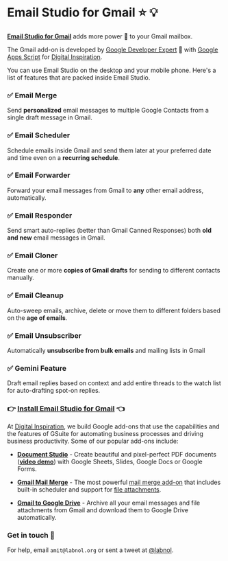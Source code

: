 # Email Studio for Gmail :star: :bulb:

[**Email Studio for Gmail**](https://emailstudio.pro) adds more power :muscle: to your Gmail mailbox. 

The Gmail add-on is developed by [Google Developer Expert](https://www.labnol.org/about/) :man: with [Google Apps Script](https://www.labnol.org/internet/google-scripts/28281/) for [Digital Inspiration](https://digitalinspiration.com/). 

You can use Email Studio on the desktop and your mobile phone. Here's a list of features that are packed inside Email Studio.

### :white_check_mark: Email Merge
Send **personalized** email messages to multiple Google Contacts from a single draft message in Gmail.

### :white_check_mark: Email Scheduler
Schedule emails inside Gmail and send them later at your preferred date and time even on a **recurring schedule**.

### :white_check_mark: Email Forwarder
Forward your email messages from Gmail to **any** other email address, automatically.

### :white_check_mark: Email Responder
Send smart auto-replies (better than Gmail Canned Responses) both **old and new** email messages in Gmail.

### :white_check_mark: Email Cloner
Create one or more **copies of Gmail drafts** for sending to different contacts manually.

### :white_check_mark: Email Cleanup
Auto-sweep emails, archive, delete or move them to different folders based on the **age of emails**.

### :white_check_mark: Email Unsubscriber
Automatically **unsubscribe from bulk emails** and mailing lists in Gmail

### :white_check_mark: Gemini Feature
Draft email replies based on context and add entire threads to the watch list for auto-drafting spot-on replies.

### :point_right: [Install Email Studio for Gmail](https://emailstudio.pro) :point_left:

At [Digital Inspiration](https://digitalinspiration.com), we build Google add-ons that use the capabilities and the features of GSuite for automating business processes and driving business productivity. Some of our popular add-ons include:

- [**Document Studio**](https://chrome.google.com/webstore/detail/document-studio/nhgeilcelhkmajkfgmgldbinmgjjajlb) -  Create beautiful and pixel-perfect PDF documents ([**video demo**](https://www.youtube.com/playlist?list=PLIO7o3VwD0X9y87q0lTCh3YtIJuIi3kkT&playnext=1&index=1)) with Google Sheets, Slides, Google Docs or Google Forms. 

- [**Gmail Mail Merge**](https://chrome.google.com/webstore/detail/mail-merge-with-attachmen/nifmcbjailaccmombpjjpijjbfoicppp) - The most powerful [mail merge add-on](https://www.youtube.com/watch?v=F07Py7sraDg) that includes built-in scheduler and support for [file attachments](https://www.youtube.com/watch?v=oLK21CSIcUs).

- [**Gmail to Google Drive**](https://chrome.google.com/webstore/detail/save-emails-and-attachmen/nflmnfjphdbeagnilbihcodcophecebc) - Archive all your email messages and file attachments from Gmail and download them to Google Drive automatically.

### Get in touch :wave:
For help, email `amit@labnol.org` or sent a tweet at [@labnol](https://twitter.com/labnol). 
